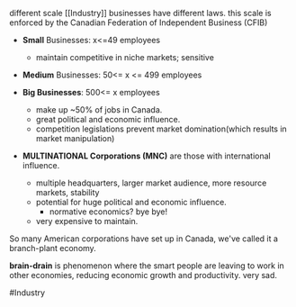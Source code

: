 different scale [[Industry]] businesses have different laws. this scale is enforced by the Canadian Federation of Independent Business (CFIB)

- **Small** Businesses: x<=49 employees
	- maintain competitive in niche markets; sensitive

- **Medium** Businesses: 50<= x <= 499 employees

- **Big Businesses**: 500<= x employees
	- make up ~50% of jobs in Canada.
	- great political and economic influence.
	- competition legislations prevent market domination(which results in market manipulation)

- **MULTINATIONAL Corporations (MNC)** are those with international influence.
	- multiple headquarters, larger market audience, more resource markets, stability
	- potential for huge political and economic influence.
		- normative economics? bye bye!
	- very expensive to maintain.

So many American corporations have set up in Canada, we've called it a branch-plant economy.

**brain-drain** is phenomenon where the smart people are leaving to work in other economies, reducing economic growth and productivity. very sad.

#Industry 